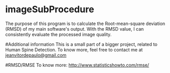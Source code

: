 # imageSubProcedure

The purpose of this program is to calculate the Root-mean-square deviation (RMSD) of my main software's output.
With the RMSD value, I can consistently evaluate the processed image quality.

#Additional information
This is a small part of a bigger project, related to Human Spine Detection.
To know more, feel free to contact me at jeanvitordepaulo@gmail.com

#RMSD/RMSE
To know more: http://www.statisticshowto.com/rmse/
